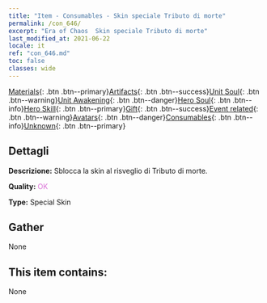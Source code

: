 ```yaml
---
title: "Item - Consumables - Skin speciale Tributo di morte"
permalink: /con_646/
excerpt: "Era of Chaos  Skin speciale Tributo di morte"
last_modified_at: 2021-06-22
locale: it
ref: "con_646.md"
toc: false
classes: wide
---
```

 [Materials](/ItemsIT/){: .btn .btn--primary}[Artifacts](/ItemsIT/Artifacts/){: .btn .btn--success}[Unit Soul](/ItemsIT/UnitSoul/){: .btn .btn--warning}[Unit Awakening](/ItemsIT/UnitAwakening/){: .btn .btn--danger}[Hero Soul](/ItemsIT/HeroSoul/){: .btn .btn--info}[Hero Skill](/ItemsIT/HeroSkill/){: .btn .btn--primary}[Gift](/ItemsIT/Gift/){: .btn .btn--success}[Event related](/ItemsIT/Events/){: .btn .btn--warning}[Avatars](/ItemsIT/Avatars/){: .btn .btn--danger}[Consumables](/ItemsIT/Consumables/){: .btn .btn--info}[Unknown](/ItemsIT/Unknown/){: .btn .btn--primary}

## Dettagli
 **Descrizione:** Sblocca la skin al risveglio di Tributo di morte.

 **Quality:** <span style="color: #DA70D6">OK</span>

 **Type:** Special Skin

## Gather

  None

## This item contains:

  None

